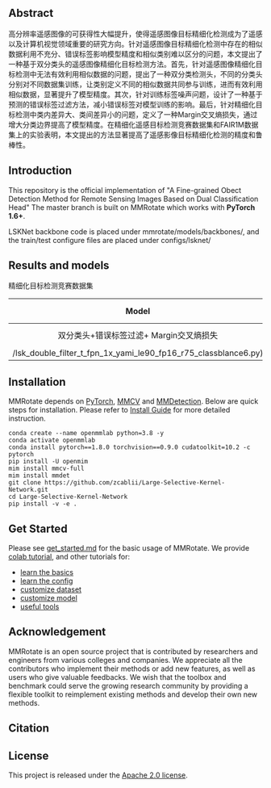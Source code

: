 ## Abstract

高分辨率遥感图像的可获得性大幅提升，使得遥感图像目标精细化检测成为了遥感以及计算机视觉领域重要的研究方向。针对遥感图像目标精细化检测中存在的相似数据利用不充分、错误标签影响模型精度和相似类别难以区分的问题，本文提出了一种基于双分类头的遥感图像精细化目标检测方法。首先，针对遥感图像精细化目标检测中无法有效利用相似数据的问题，提出了一种双分类检测头，不同的分类头分别对不同数据集训练，让类别定义不同的相似数据共同参与训练，进而有效利用相似数据，显著提升了模型精度。其次，针对训练标签噪声问题，设计了一种基于预测的错误标签过滤方法，减小错误标签对模型训练的影响。最后，针对精细化目标检测中类内差异大、类间差异小的问题，定义了一种Margin交叉熵损失，通过增大分类边界提高了模型精度。在精细化遥感目标检测竞赛数据集和FAIR1M数据集上的实验表明，本文提出的方法显著提高了遥感影像目标精细化检测的精度和鲁棒性。

## Introduction

This repository is the official implementation of "A Fine-grained Obect Detection Method for Remote Sensing Images Based on Dual Classification Head" 
The master branch is built on MMRotate which works with **PyTorch 1.6+**.

LSKNet backbone code is placed under mmrotate/models/backbones/, and the train/test configure files are placed under configs/lsknet/ 


## Results and models


精细化目标检测竞赛数据集

|                           Model                            |  mAP  | FPS | lr schd | Batch Size |                                   Configs                                    |                                                               Download                                                               |     note     |
| :--------------------------------------------------------: | :---: | :---: | :-----: | :--------: | :--------------------------------------------------------------------------: | :----------------------------------------------------------------------------------------------------------------------------------: | :----------: |
|                  双分类头+错误标签过滤+ Margin交叉熵损失                   | 75.7 | 36.2  |   1x    |    10    |     [sk_double_filter_t_fpn_1x_yami_le90_fp16_r75_classblance6](./configs/lsknet
/lsk_double_filter_t_fpn_1x_yami_le90_fp16_r75_classblance6.py)     | [model] | [log]|              |



## Installation

MMRotate depends on [PyTorch](https://pytorch.org/), [MMCV](https://github.com/open-mmlab/mmcv) and [MMDetection](https://github.com/open-mmlab/mmdetection).
Below are quick steps for installation.
Please refer to [Install Guide](https://mmrotate.readthedocs.io/en/latest/install.html) for more detailed instruction.

```shell
conda create --name openmmlab python=3.8 -y
conda activate openmmlab
conda install pytorch==1.8.0 torchvision==0.9.0 cudatoolkit=10.2 -c pytorch
pip install -U openmim
mim install mmcv-full
mim install mmdet
git clone https://github.com/zcablii/Large-Selective-Kernel-Network.git
cd Large-Selective-Kernel-Network
pip install -v -e .
```

## Get Started

Please see [get_started.md](docs/en/get_started.md) for the basic usage of MMRotate.
We provide [colab tutorial](demo/MMRotate_Tutorial.ipynb), and other tutorials for:

- [learn the basics](docs/en/intro.md)
- [learn the config](docs/en/tutorials/customize_config.md)
- [customize dataset](docs/en/tutorials/customize_dataset.md)
- [customize model](docs/en/tutorials/customize_models.md)
- [useful tools](docs/en/tutorials/useful_tools.md)





## Acknowledgement

MMRotate is an open source project that is contributed by researchers and engineers from various colleges and companies. We appreciate all the contributors who implement their methods or add new features, as well as users who give valuable feedbacks. We wish that the toolbox and benchmark could serve the growing research community by providing a flexible toolkit to reimplement existing methods and develop their own new methods.

## Citation


## License

This project is released under the [Apache 2.0 license](LICENSE).

